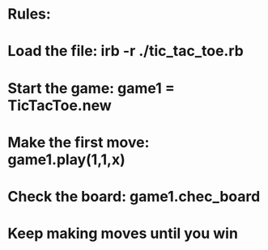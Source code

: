 # Rules:
# Load the file: irb -r ./tic_tac_toe.rb
# Start the game: game1 = TicTacToe.new
# Make the first move: game1.play(1,1,x)
# Check the board: game1.chec_board
# Keep making moves until you win
